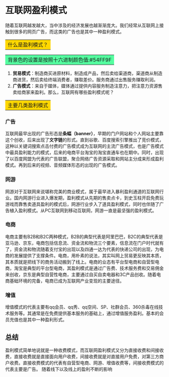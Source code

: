 # **互联网盈利模式**
随着互联网越发越大，当中涉及的经济发展也越渐渐庞大。我们经常从互联网上接触到很多的网页广告，而这类的广告也是其中一种盈利模式。<br>

 <table><tr><td bgcolor=#FFD700>什么是盈利模式？ </td></tr></table>

 <table><tr><td bgcolor=#54FF9F>背景色的设置是按照十六进制颜色值:#54FF9F</td></tr></table>

1. **贸易模式**：制造商买进原材料，制造成产品，然后卖给渠道商，渠道商从制造商进货，然后卖给终端消费者，赚取差价。服务商通过出售服务赚取利润。
2. **广告模式**：来自于媒体，媒体通过提供内容服务制造注意力，把注意力资源售卖给商家来盈利。那么，互联网有哪些盈利模式呢？

 <table><tr><td bgcolor=#FFD700>主要几类盈利模式 </td></tr></table>

### **广告**
互联网最早出现的广告形态是**条幅（banner）**，早期的门户网站和个人网站主要靠这个创收，后来出现了**文字链**的形式。直到谷歌、百度搜索引擎推出了竞价模式，这种以关键词搜索点击付费的广告模式成为互联网的主流广告模式，也是广告模式中最具盈利能力的模式，后来的电商平台淘宝的淘宝直通车也在期中。同时，出现了以百度网盟为代表的广告联盟，聚合网络广告资源采取和网站主分成来形成盈利模式。再到后来的视频、音频媒体形态的出现的广告模式。

### **网游**
网游对于互联网来说堪称完美的商业模式，属于最早进入暴利盈利通道的互联网行业。国内网游行业进入爆发期，盈利模式从先期的售卖点卡，到史玉柱开启免费玩游戏而靠售卖道具盈利的模式后，网游行业步入了道具盈利模式，同时也伴随了广告植入盈利模式。从PC互联网到移动互联网，网游一直是最坚强的盈利模式。

### **电商**
电商主要有B2B和B2C两种模式，B2B的典型代表是阿里巴巴，B2C的典型代表是亚马逊、京东，电商包括信息流、资金流和物流三个要素，信息流在门户时代就有了，资金流和物流随着支付宝的出现以及四通一达为代表的快递公司的出现，为电商的发展提供了支撑条件。电商，用朴素的说法，其实叫网上贸易更反映其本质，其本质就是把线下的商务活动搬到了线上。电商的业态有平台型电商和自营型电商，淘宝是典型的平台型电商，其盈利模式是通过广告费、技术服务费和交易佣金来创收，京东是典型自营性电商，主要通过自买自卖电器和3C产品创收。随着电商基础环境的完备，电商已成为互联网产业变现的主要途径。

### **增值**
增值模式的代表主要有qq会员、qq秀、qq空间、SP、社群会员、360杀毒在线技术服务等。其通常是在免费提供基本服务的基础上，通过增值服务盈利。基本的会员充值也是其中一种盈利形式。

## **总结**
盈利模式简单地说就是一种收费模式，而互联网盈利模式又分为直接收费和间接收费，直接收费就是直接面向用户收费，间接收费就是对直接用户免费，对第三方商户收费。直接收费模式的代表有自营型电商、网游、增值收费等，间接收费模式的代表主要是广告。
随着线下以及线上的盈利不断的影响